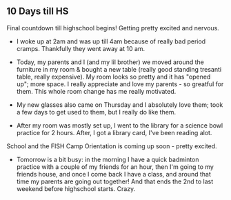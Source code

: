 ## 10 Days till HS

Final countdown till highschool begins! Getting pretty excited and nervous.

* I woke up at 2am and was up till 4am because of really bad period cramps. Thankfully they went away at 10 am.

* Today, my parents and I (and my lil brother) we moved around the furniture in my room & bought a new table (really good standing tresanti table, really expensive).
My room looks so pretty and it has "opened up"; more space. I really appreciate and love my parents - so greatful for them. This whole room change has me really motivated.

* My new glasses also came on Thursday and I absolutely love them; took a few days to get used to them, but I really do like them. 

* After my room was mostly set up, I went to the library for a science bowl practice for 2 hours. After, I got a library card, I've been reading alot. 

School and the FISH Camp Orientation is coming up soon - pretty excited. 

* Tomorrow is a bit busy: in the morning I have a quick badminton practice with a couple of my friends for an hour, then I'm going to my friends house, and once I come
back I have a class, and around that time my parents are going out together! And that ends the 2nd to last weekend before highschool starts. Crazy.

